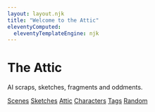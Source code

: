 ```yaml
---
layout: layout.njk
title: "Welcome to the Attic"
eleventyComputed:
  eleventyTemplateEngine: njk
---
```


<h1 class="big-title">The Attic</h1>
<p class="intro">AI scraps, sketches, fragments and oddments.</p>
<nav class="main-nav">
  <a href="/scenes/">Scenes</a>
  <a href="/sketches/">Sketches</a>
  <a href="/attic/">Attic</a>
  <a href="/characters/">Characters</a>
  <a href="/tags/">Tags</a>
  <a href="#" id="randomBtn">Random</a>
</nav>
